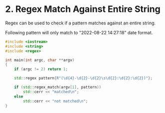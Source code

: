 # 2. Regex Match Against Entire String

Regex can be used to check if a pattern matches against
an entire string.

Following pattern  will only match to "2022-08-22 14:27:18"
date format.

```cpp
#include <iostream>
#include <string>
#include <regex>

int main(int argc, char **argv)
{
    if (argc != 2) return 1;

    std::regex pattern{R"(\d{4}-\d{2}-\d{2}\s\d{2}:\d{2}:\d{2})"};

    if (std::regex_match(argv[1], pattern))
        std::cerr << "matched\n";
    else
        std::cerr << "not matched\n";
}
```
